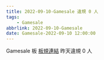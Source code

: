 ```yaml
---
title: 2022-09-10-Gamesale 違規 0 人
tags:
    - Gamesale
abbrlink: 2022-09-10-Gamesale
date: Gamesale-2022-09-10 12:00:00
---
```

Gamesale 板 [板規連結](https://www.ptt.cc/bbs/Gossiping/M.1637425085.A.07D.html)
昨天違規 0 人
